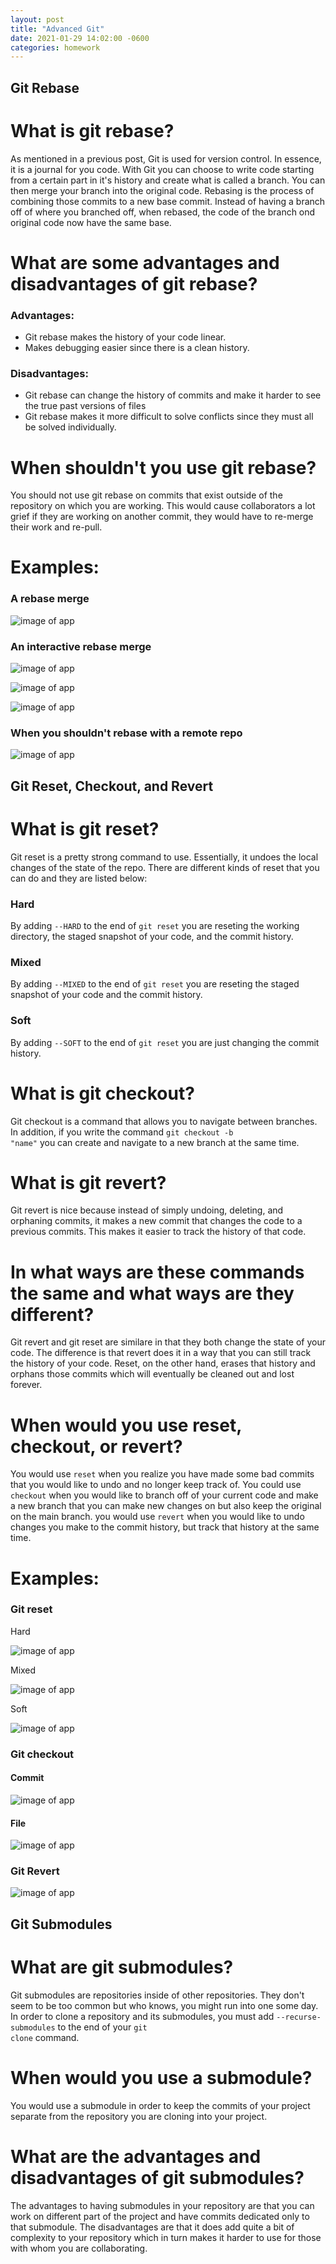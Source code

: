 ```yaml
---
layout: post
title: "Advanced Git"
date: 2021-01-29 14:02:00 -0600
categories: homework
---
```


## Git Rebase

# What is git rebase?

As mentioned in a previous post, Git is used for version control. In essence, it is a journal for you code. With Git you can choose to write code starting from a certain part in it's history and create what is called a branch. You can then merge your branch into the original code. Rebasing is the process of combining those commits to a new base commit. Instead of having a branch off of where you branched off, when rebased, the code of the branch ond original code now have the same base.

# What are some advantages and disadvantages of git rebase?


### Advantages:

- Git rebase makes the history of your code linear.
- Makes debugging easier since there is a clean history.

### Disadvantages:

- Git rebase can change the history of commits and make it harder to see the true past versions of files
- Git rebase makes it more difficult to solve conflicts since they must all be solved individually.

# When shouldn't you use git rebase?

You should not use git rebase on commits that exist outside of the repository on which you are working. This would cause collaborators a lot grief if they are working on another commit, they would have to re-merge their work and re-pull.

# Examples:

### A rebase merge

![image of app](https://dpenciso.github.io/blog/images/rebase.png)

### An interactive rebase merge

![image of app](https://dpenciso.github.io/blog/images/rebase-i-1.png)

![image of app](https://dpenciso.github.io/blog/images/rebase-i-2.png)

![image of app](https://dpenciso.github.io/blog/images/rebase-i-3.png)

### When you shouldn't rebase with a remote repo

![image of app](https://dpenciso.github.io/blog/images/not-rebase.png)

## Git Reset, Checkout, and Revert

# What is git reset?

Git reset is a pretty strong command to use. Essentially, it undoes the local changes of the state of the repo. There are different kinds of reset that you can do and they are listed below:

### Hard

By adding <code>--HARD</code> to the end of <code>git reset</code> you are reseting the working directory, the staged snapshot of your code, and the commit history.

### Mixed

By adding <code>--MIXED</code> to the end of <code>git reset</code> you are reseting the staged snapshot of your code and the commit history.

### Soft

By adding <code>--SOFT</code> to the end of <code>git reset</code> you are just changing the commit history.

# What is git checkout?

Git checkout is a command that allows you to navigate between branches. In addition, if you write the command <code>git checkout -b "name"</code> you can create and navigate to a new branch at the same time.

# What is git revert?

Git revert is nice because instead of simply undoing, deleting, and orphaning commits, it makes a new commit that changes the code to a previous commits. This makes it easier to track the history of that code.

# In what ways are these commands the same and what ways are they different?

Git revert and git reset are similare in that they both change the state of your code. The difference is that revert does it in a way that you can still track the history of your code. Reset, on the other hand, erases that history and orphans those commits which will eventually be cleaned out and lost forever.

# When would you use reset, checkout, or revert?

You would use <code>reset</code> when you realize you have made some bad commits that you would like to undo and no longer keep track of. You could use <code>checkout</code> when you would like to branch off of your current code and make a new branch that you can make new changes on but also keep the original on the main branch. you would use <code>revert</code> when you would like to undo changes you make to the commit history, but track that history at the same time.

# Examples:

### Git reset

Hard

![image of app](https://dpenciso.github.io/blog/images/reset-hard.png)

Mixed

![image of app](https://dpenciso.github.io/blog/images/reset-mixed.png)

Soft

![image of app](https://dpenciso.github.io/blog/images/reset-soft.png)

### Git checkout

#### Commit

![image of app](https://dpenciso.github.io/blog/images/commit.png)

#### File

![image of app](https://dpenciso.github.io/blog/images/file.png)

### Git Revert

![image of app](https://dpenciso.github.io/blog/images/revert.png)

## Git Submodules

# What are git submodules?

Git submodules are repositories inside of other repositories. They don't seem to be too common but who knows, you might run into one some day. In order to clone a repository and its submodules, you must add <code>--recurse-submodules</code> to the end of your <code>git clone</code> command.

# When would you use a submodule?

You would use a submodule in order to keep the commits of your project separate from the repository you are cloning into your project.

# What are the advantages and disadvantages of git submodules?

The advantages to having submodules in your repository are that you can work on different part of the project and have commits dedicated only to that submodule. The disadvantages are that it does add quite a bit of complexity to your repository which in turn makes it harder to use for those with whom you are collaborating.
